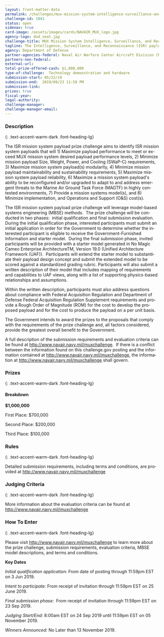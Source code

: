 ```yaml
---
layout: front-matter-data
permalink: /challenges/mux-mission-system-intelligence-surveillance-and-reconnaissance-(ISR)-payload-prize-challenge/
challenge-id: 1041
status: open
sidenav: true
card-image: /assets/images/cards/NAVAIR_MUX_logo.jpg
agency-logo: dod_seal.jpg
challenge-title: MUX Mission System Intelligence, Surveillance, and Reconnaissance (ISR) Payload Prize Challenge
tagline: The Intelligence, Surveillance, and Reconnaissance (ISR) payload prize challenge seeks to obtain information, performance capabilities, and technical data on mission system payload technologies to inform the development and acquisition strategy for the Marine Air Ground Task Force, Unmanned Aircraft System, Expeditionary (MUX) Program.
agency: Department of Defense
partner-agencies-federal: Naval Air Warfare Center Aircraft Division (NAWCAD)
partners-non-federal: 
external-url:
total-prize-offered-cash: $1,000,000
type-of-challenge:  Technology demonstration and hardware
submission-start: 05/22/19
submission-end:  2019/09/23 11:59 PM
submission-link:  
prizes: true
fiscal-year:
legal-authority:
challenge-manager:
challenge-manager-email:
---
```




<!-- Description start -->
### Description
{: .text-accent-warm-dark .font-heading-lg}


<div class="description">
<p><span lang="EN">The ISR mission system payload prize challenge aims to identify ISR mission system payloads that will 1) Maximize payload performance to meet or exceed MUX mission system desired payload performance levels, 2) Minimize mission payload Size, Weight, Power, and Cooling (SWaP-C) requirements, 3) Maximize mission system payload(s) modularity, 4) Minimize mission payload maintainability and sustainability requirements, 5) Maximize mission system payload reliability, 6) Maximize a mission system payload's ability to be reconfigured and/or upgraded to adapt to and address emergent threats to the Marine Air Ground Task Force (MAGTF) in highly contested environments, 7) Provide a mission systems model(s), and 8) Minimize implementation, and Operations and Support (O&amp;S) cost(s).</span></p>
<p><span lang="EN">The ISR mission system payload prize challenge will leverage model-based systems engineering (MBSE) methods.&nbsp; The prize challenge will be conducted in two phases:&nbsp; initial qualification and final submission evaluation.&nbsp; During the initial qualification phase, interested participants must submit an initial application in order for the Government to determine whether the interested participant is eligible to receive the Government-Furnished Information and starter model.&nbsp; During the final submission phase, invited participants will be provided with a starter model generated in No Magic Cameo Enterprise ArchitectureTM, Version 19.0 (Unified Architecture Framework (UAF)).&nbsp; Participants will extend the starter model to substantiate their payload design concept and submit the extended model to be scored against a standardized grading rubric. Participants will also submit a written description of their model that includes mapping of requirements and capabilities to UAF views, along with a list of supporting physics-based relationships and assumptions.&nbsp; </span></p>
<p><span lang="EN">Within the written description, participants must also address questions about compliance with </span><span lang="EN">Federal Acquisition Regulation and Department of Defense Federal Acquisition Regulation Supplement requirements and provide a Rough Order of Magnitude (ROM) for the cost to develop the proposed payload and for the cost to produce the payload on a per unit basis.&nbsp;</span></p>
<p><span lang="EN">The Government intends to award the prizes to the proposals that comply with the requirements of the prize challenge and, all factors considered, provide the greatest overall benefit to the Government.</span></p>
   <p><span lang="EN">A full description of the submission requirements and evaluation criteria can be found at </span><span lang="EN"><a href="http://www.navair.navy.mil/muxchallenge" target="_blank" rel="noopener">http://www.navair.navy.mil/muxchallenge</a></span><span lang="EN">.&nbsp; If there is a conflict between the information found on this challenge.gov posting and the information contained at </span><span lang="EN"><a href="http://www.navair.navy.mil/muxchallenge" target="_blank" rel="noopener">http://www.navair.navy.mil/muxchallenge</a></span><span lang="EN">, the information at </span><span lang="EN"><a href="http://www.navair.navy.mil/muxchallenge" target="_blank" rel="noopener">http://www.navair.navy.mil/muxchallenge</a></span><span lang="EN"> shall govern.</span></p>


</div> <!-- ./challenge-summary -->




<!-- Prizes start -->
### Prizes
{: .text-accent-warm-dark .font-heading-lg}


<div id="member-login-info" data-is-authenticated="false" data-login-redirect="true" data-login-url="/a/sso/login?returnUrl=https%3A%2F%2Fchallenge.gov%2Fa%2Fbuzz%2Fchallenge%2F1041%2Fideas%2Ftop"></div>

<div role="tabpanel" aria-labelledby="challenge-prizes-tab" tabindex="0" class="tab-pane" id="challenge-prizes">
<div class="jumbotron">





<div class="prize-item">
<h4 class="text-primary">Breakdown</h4>
<p class="prize"><strong>$1,000,000</strong></p>
<div class="description">
<p><span lang="EN">First Place: $700,000</span></p>
<p><span lang="EN">Second Place: $200,000</span></p>
<p><span lang="EN"> Third Place: $100,000</span></p>
</div>
</div>
</div>
</div> <!-- ./challenge-prizes -->

<!-- Rules start -->
### Rules 
{: .text-accent-warm-dark .font-heading-lg}

<div role="tabpanel" aria-labelledby="challenge-rules-tab" tabindex="0" class="tab-pane" id="challenge-rules">
<div class="jumbotron description">
 <p><span lang="EN">Detailed submission requirements, including terms and conditions, are provided at </span><span lang="EN"><a href="http://www.navair.navy.mil/muxchallenge" target="_blank" rel="noopener">http://www.navair.navy.mil/muxchallenge</a></span></p>
</div>
</div> <!-- ./challenge-rules -->

<!-- Judging start -->
### Judging Criteria
{: .text-accent-warm-dark .font-heading-lg}

<div role="tabpanel" aria-labelledby="challenge-judging-criteria-tab" tabindex="0" class="tab-pane" id="challenge-judging-criterias">
<div class="jumbotron description">

<div class="judging-criterias">

<div class="prize-item">

 <p><span lang="EN">More information about the evaluation criteria can be found at </span><span lang="EN"><a href="http://www.navair.navy.mil/muxchallenge" target="_blank" rel="noopener">http://www.navair.navy.mil/muxchallenge</a></span></p>
</div>
</div>      </div>
</div> <!-- ./challenge-rules -->

<!--  How To Enter start -->
### How To Enter
{: .text-accent-warm-dark .font-heading-lg}

<div role="tabpanel" aria-labelledby="challenge-how-to-enter-tab" tabindex="0" class="tab-pane" id="challenge-how-to-enter">
<div class="jumbotron description">
 <p><span lang="EN">Please visit </span><span lang="EN"><a href="http://www.navair.navy.mil/muxchallenge" target="_blank" rel="noopener">http://www.navair.navy.mil/muxchallenge</a></span>&nbsp;to learn more about the prize challenge, submission requirements, evaluation criteria, MBSE model descriptions, and terms and conditions.&nbsp;</p>
<p><strong>Key Dates</strong></p>
<p><em><span lang="EN">Initial qualification application: </span></em><span lang="EN">From date of posting through 11:59pm EST on 3 Jun 2019.</span></p>
<p><em><span lang="EN">Intent to participate: </span></em><span lang="EN">From receipt of invitation through 11:59pm EST on 25 June 2019.</span></p>
<p><span lang="EN"><em>Final submission phase:</em>&nbsp; </span><span lang="EN">From receipt of invitation through 11:59pm EST on 23 Sep 2019.</span></p>
<p><em><span lang="EN">Judging Start/End: </span></em><span lang="EN">8:00am EST on 24 Sep 2019 until 11:59pm EST on 05 November 2019.</span></p>
<p><em><span lang="EN">Winners Announced: </span></em><span lang="EN">No Later than 13 November 2019.</span></p>
</div>
</div> <!-- ./challenge-how-to-enter -->
